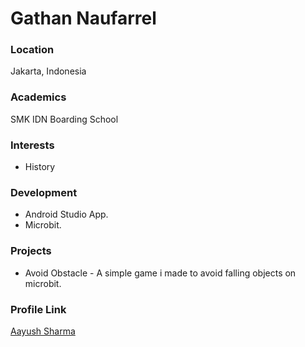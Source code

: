 # Gathan Naufarrel

### Location

Jakarta, Indonesia

### Academics

SMK IDN Boarding School

### Interests

- History

### Development

- Android Studio App.
- Microbit.

### Projects

- Avoid Obstacle - A simple game i made to avoid falling objects on microbit.

### Profile Link

[Aayush Sharma](https://github.com/GathanAkhtar)
